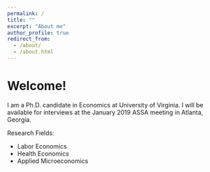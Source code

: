 ```yaml
---
permalink: /
title: ""
excerpt: "About me"
author_profile: true
redirect_from: 
  - /about/
  - /about.html
---
```


# Welcome!

I am a Ph.D. candidate in Economics at University of Virginia. I will be available for interviews at the January 2019 ASSA meeting in Atlanta, Georgia.

Research Fields:
  - Labor Economics
  - Health Economics
  - Applied Microeconomics
  
